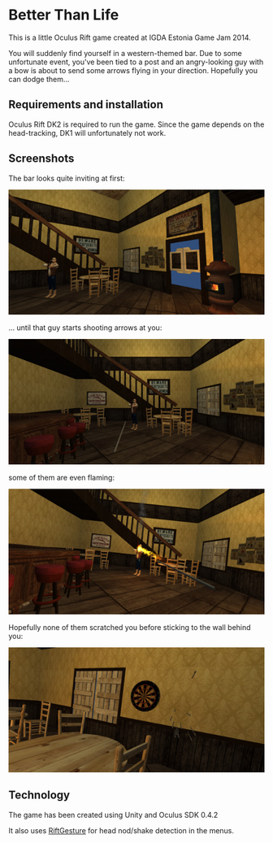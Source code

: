 Better Than Life
================

This is a little Oculus Rift game created at IGDA Estonia Game Jam 2014.

You will suddenly find yourself in a western-themed bar. Due to some unfortunate event, you've been tied to a post and an angry-looking guy with a bow is about to send some arrows flying in your direction.
Hopefully you can dodge them...

Requirements and installation
-----------------------------

Oculus Rift DK2 is required to run the game. Since the game depends on the head-tracking, DK1 will unfortunately not work.

Screenshots
-----------

The bar looks quite inviting at first:

![The bar](screens/1.jpg?raw=true)

... until that guy starts shooting arrows at you:

![Arrows!](screens/2.jpg?raw=true)

some of them are even flaming:

![Flaming arrows](screens/3.jpg?raw=true)

Hopefully none of them scratched you before sticking to the wall behind you:

![The back wall](screens/4.jpg?raw=true)

Technology
----------

The game has been created using Unity and Oculus SDK 0.4.2

It also uses [RiftGesture](https://github.com/KatsuomiK/RiftGesture) for head nod/shake detection in the menus.
